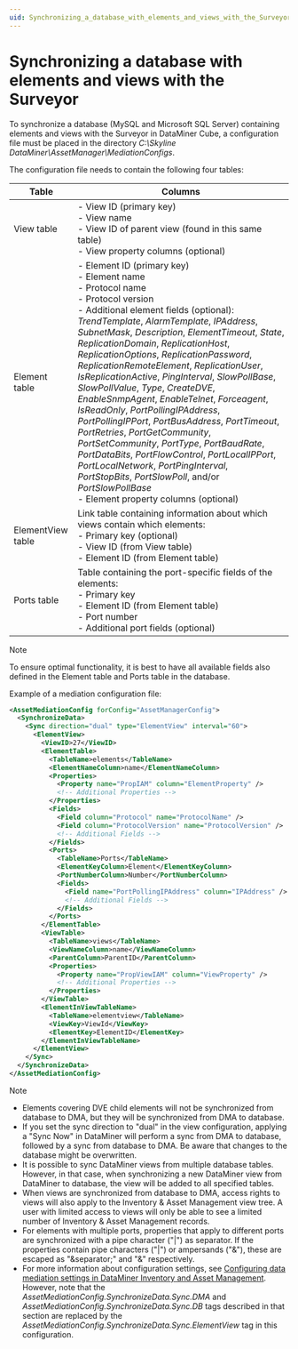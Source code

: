 ```yaml
---
uid: Synchronizing_a_database_with_elements_and_views_with_the_Surveyor
---
```


# Synchronizing a database with elements and views with the Surveyor

To synchronize a database (MySQL and Microsoft SQL Server) containing elements and views with the Surveyor in DataMiner Cube, a configuration file must be placed in the directory *C:\\Skyline DataMiner\\AssetManager\\MediationConfigs*.

The configuration file needs to contain the following four tables:

| Table | Columns |
|--|--|
| View table | \- View ID (primary key)<br> - View name<br> - View ID of parent view (found in this same table)<br> - View property columns (optional) |
| Element table | \- Element ID (primary key)<br> - Element name<br> - Protocol name<br> - Protocol version<br> - Additional element fields (optional): *TrendTemplate*, *AlarmTemplate*, *IPAddress*, *SubnetMask*, *Description*, *ElementTimeout*, *State*, *ReplicationDomain*, *ReplicationHost*, *ReplicationOptions*, *ReplicationPassword*, *ReplicationRemoteElement*, *ReplicationUser*, *IsReplicationActive*, *PingInterval*, *SlowPollBase*, *SlowPollValue*, *Type*, *CreateDVE*, *EnableSnmpAgent*, *EnableTelnet*, *Forceagent*, *IsReadOnly*, *PortPollingIPAddress*, *PortPollingIPPort*, *PortBusAddress*, *PortTimeout*, *PortRetries*, *PortGetCommunity*, *PortSetCommunity*, *PortType*, *PortBaudRate*, *PortDataBits*, *PortFlowControl*, *PortLocalIPPort*, *PortLocalNetwork*, *PortPingInterval*, *PortStopBits*, *PortSlowPoll*, and/or *PortSlowPollBase*<br> - Element property columns (optional) |
| ElementView table | Link table containing information about which views contain which elements:<br> - Primary key (optional)<br> - View ID (from View table)<br> - Element ID (from Element table) |
| Ports table | Table containing the port-specific fields of the elements:<br> - Primary key<br> - Element ID (from Element table)<br> - Port number<br> - Additional port fields (optional) |

> [!NOTE]
> To ensure optimal functionality, it is best to have all available fields also defined in the Element table and Ports table in the database.

Example of a mediation configuration file:

```xml
<AssetMediationConfig forConfig="AssetManagerConfig">
  <SynchronizeData>
    <Sync direction="dual" type="ElementView" interval="60">
      <ElementView>
        <ViewID>27</ViewID>
        <ElementTable>
          <TableName>elements</TableName>
          <ElementNameColumn>name</ElementNameColumn>
          <Properties>
            <Property name="PropIAM" column="ElementProperty" />
            <!-- Additional Properties -->
          </Properties>
          <Fields>
            <Field column="Protocol" name="ProtocolName" />
            <Field column="ProtocolVersion" name="ProtocolVersion" />
            <!-- Additional Fields -->
          </Fields>
          <Ports>
            <TableName>Ports</TableName>
            <ElementKeyColumn>Element</ElementKeyColumn>
            <PortNumberColumn>Number</PortNumberColumn>
            <Fields>
              <Field name="PortPollingIPAddress" column="IPAddress" />
              <!-- Additional Fields -->
            </Fields>
          </Ports>
        </ElementTable>
        <ViewTable>
          <TableName>views</TableName>
          <ViewNameColumn>name</ViewNameColumn>
          <ParentColumn>ParentID</ParentColumn>
          <Properties>
            <Property name="PropViewIAM" column="ViewProperty" />
            <!-- Additional Properties -->
          </Properties>
        </ViewTable>
        <ElementInViewTableName>
          <TableName>elementview</TableName>
          <ViewKey>ViewId</ViewKey>
          <ElementKey>ElementID</ElementKey>
        </ElementInViewTableName>
      </ElementView>
    </Sync>
  </SynchronizeData>
</AssetMediationConfig>
```

> [!NOTE]
>
> - Elements covering DVE child elements will not be synchronized from database to DMA, but they will be synchronized from DMA to database.
> - If you set the sync direction to "dual" in the view configuration, applying a "Sync Now" in DataMiner will perform a sync from DMA to database, followed by a sync from database to DMA. Be aware that changes to the database might be overwritten.
> - It is possible to sync DataMiner views from multiple database tables. However, in that case, when synchronizing a new DataMiner view from DataMiner to database, the view will be added to all specified tables.
> - When views are synchronized from database to DMA, access rights to views will also apply to the Inventory & Asset Management view tree. A user with limited access to views will only be able to see a limited number of Inventory & Asset Management records.
> - For elements with multiple ports, properties that apply to different ports are synchronized with a pipe character ("|") as separator. If the properties contain pipe characters ("|") or ampersands ("&"), these are escaped as "&separator;" and "&" respectively.
> - For more information about configuration settings, see [Configuring data mediation settings in DataMiner Inventory and Asset Management](xref:Configuring_data_mediation_settings_in_DMS_Inventory_and_Asset_Management). However, note that the *AssetMediationConfig.SynchronizeData.Sync.DMA* and *AssetMediationConfig.SynchronizeData.Sync.DB* tags described in that section are replaced by the *AssetMediationConfig.SynchronizeData.Sync.ElementView* tag in this configuration.
